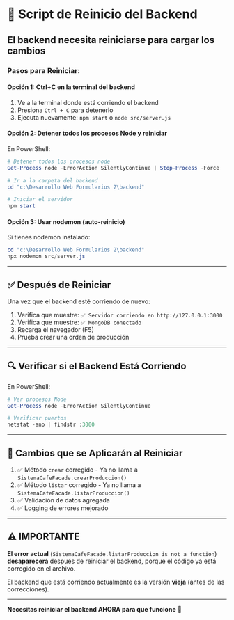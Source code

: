 # 🔄 Script de Reinicio del Backend

## El backend necesita reiniciarse para cargar los cambios

### Pasos para Reiniciar:

#### Opción 1: Ctrl+C en la terminal del backend
1. Ve a la terminal donde está corriendo el backend
2. Presiona `Ctrl + C` para detenerlo
3. Ejecuta nuevamente: `npm start` o `node src/server.js`

#### Opción 2: Detener todos los procesos Node y reiniciar
En PowerShell:
```powershell
# Detener todos los procesos node
Get-Process node -ErrorAction SilentlyContinue | Stop-Process -Force

# Ir a la carpeta del backend
cd "c:\Desarrollo Web Formularios 2\backend"

# Iniciar el servidor
npm start
```

#### Opción 3: Usar nodemon (auto-reinicio)
Si tienes nodemon instalado:
```powershell
cd "c:\Desarrollo Web Formularios 2\backend"
npx nodemon src/server.js
```

---

## ✅ Después de Reiniciar

Una vez que el backend esté corriendo de nuevo:

1. Verifica que muestre: `✅ Servidor corriendo en http://127.0.0.1:3000`
2. Verifica que muestre: `✅ MongoDB conectado`
3. Recarga el navegador (F5)
4. Prueba crear una orden de producción

---

## 🔍 Verificar si el Backend Está Corriendo

En PowerShell:
```powershell
# Ver procesos Node
Get-Process node -ErrorAction SilentlyContinue

# Verificar puertos
netstat -ano | findstr :3000
```

---

## 📝 Cambios que se Aplicarán al Reiniciar

1. ✅ Método `crear` corregido - Ya no llama a `SistemaCafeFacade.crearProduccion()`
2. ✅ Método `listar` corregido - Ya no llama a `SistemaCafeFacade.listarProduccion()`
3. ✅ Validación de datos agregada
4. ✅ Logging de errores mejorado

---

## ⚠️ IMPORTANTE

**El error actual** (`SistemaCafeFacade.listarProduccion is not a function`) **desaparecerá** después de reiniciar el backend, porque el código ya está corregido en el archivo.

El backend que está corriendo actualmente es la versión **vieja** (antes de las correcciones).

---

**Necesitas reiniciar el backend AHORA para que funcione** 🔄
